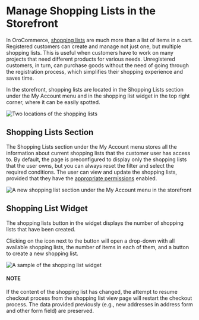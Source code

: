 <a id="shopping-lists-storefront"></a>

<a id="frontstore-guide-shopping-lists"></a>

# Manage Shopping Lists in the Storefront

In OroCommerce, [shopping lists](../../../glossary.md#term-Shopping-List) are much more than a list of items in a cart. Registered customers can create and manage not just one, but multiple shopping lists. This is useful when customers have to work on many projects that need different products for various needs. Unregistered customers, in turn, can purchase goods without the need of going through the registration process, which simplifies their shopping experience and saves time.

<a id="frontstore-guide-shopping-lists-create"></a>

In the storefront, shopping lists are located in the Shopping Lists section under the My Account menu and in the shopping list widget in the top right corner, where it can be easily spotted.

![Two locations of the shopping lists](user/img/storefront/shopping_lists/shopping_lists_location.png)

## Shopping Lists Section

The Shopping Lists section under the My Account menu stores all the information about current shopping lists that the customer user has access to. By default, the page is preconfigured to display only the shopping lists that the user owns, but you can always reset the filter and select the required conditions. The user can view and update the shopping lists, provided that they have the [appropriate permissions](../roles/index.md#frontstore-guide-roles) enabled.

![A new shopping list section under the My Account menu in the storefront](user/img/storefront/shopping_lists/new_shopping_list_section.png)

## Shopping List Widget

The shopping lists button in the widget displays the number of shopping lists that have been created.

Clicking on the <i class="fa fa-chevron-down fa-lg" aria-hidden="true"></i> icon next to the button will open a drop-down with all available shopping lists, the number of items in each of them, and a button to create a new shopping list.

![A sample of the shopping list widget](user/img/storefront/shopping_lists/shopping_list_widget.png)

#### NOTE
If the content of the shopping list has changed, the attempt to resume checkout process from the shopping list view page will restart the checkout process. The data provided previously (e.g., new addresses in address form and other form field) are preserved.

<!-- fa-bars = fa-navicon -->
<!-- Ic Tiles is used as Set As Default in saved views, and as tiles in display layout options -->
<!-- IcPencil refers to Rename in Commerce and Inline Editing in CRM -->
<!-- Check mark in the square. -->
<!-- SortDesc is also used as drop-down arrow -->
